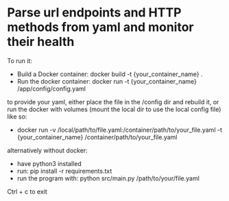 # Parse url endpoints and HTTP methods from yaml and monitor their health

To run it:
- Build a Docker container: docker build -t {your_container_name} .
- Run the docker container: docker run -t {your_container_name} /app/config/config.yaml

to provide your yaml, either place the file in the /config dir and rebuild it, or run the docker with volumes (mount the local dir to use the local config file) like so:
- docker run -v /local/path/to/file.yaml:/container/path/to/your_file.yaml -t {your_container_name} /container/path/to/your_file.yaml

alternatively without docker:
- have python3 installed
- run: pip install -r requirements.txt 
- run the program with: python src/main.py /path/to/your/file.yaml

Ctrl + c to exit
